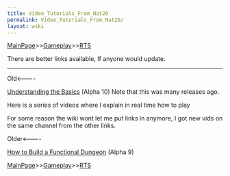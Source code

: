 ```yaml
---
title: Video_Tutorials_From_Nat20
permalink: Video_Tutorials_From_Nat20/
layout: wiki
---
```


[MainPage](/keeperrl_wiki/ "wikilink")>>[Gameplay](/keeperrl_wiki/Gameplay_Guide "wikilink")>>[RTS](/keeperrl_wiki/RTS "wikilink")

There are better links available, If anyone would update.

------------------------------------------------------------------------

Old&lt;----

[Understanding the Basics](https://www.youtube.com/watch?v=U5SQ2IHgFaw)
(Alpha 10) Note that this was many releases ago.

Here is a series of videos where I explain in real time how to play

For some reason the wiki wont let me put links in anymore, I got new
vids on the same channel from the other links.

Older&lt;----

[How to Build a Functional
Dungeon](https://www.youtube.com/watch?v=sJPriZG976M) (Alpha 9)

[MainPage](/keeperrl_wiki/ "wikilink")>>[Gameplay](/keeperrl_wiki/Gameplay_Guide "wikilink")>>[RTS](/keeperrl_wiki/RTS "wikilink")

